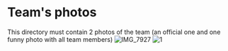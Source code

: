 Team's photos
====

This directory must contain 2 photos of the team (an official one and one funny photo with all team members)
![IMG_7927](https://github.com/user-attachments/assets/3597d661-c64e-45e0-be3e-bde3bd3e882e)
![1](https://github.com/user-attachments/assets/b80d5f1f-faa9-4da5-9276-babae7d42483)
